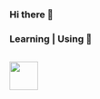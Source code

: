 ### Hi there 👋

### Learning | Using 🧠

<code> <a href="https://linuxmint.com" target="_blank"><img height="50" src="https://linuxmint.com/web/img/logo.svg"></a></code>
